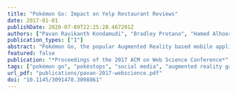 ```yaml
---
title: "Pokémon Go: Impact on Yelp Restaurant Reviews"
date: 2017-01-01
publishDate: 2020-07-09T22:25:28.467201Z
authors: ["Pavan Ravikanth Kondamudi", "Bradley Protano", "Hamed Alhoori"]
publication_types: ["1"]
abstract: "Pokémon Go, the popular Augmented Reality based mobile application, launched in July of 2016. The game's meteoric rise in usage since that time has had an impact on not just the mobile gaming industry, but also the physical activity of players, where they travel, where they spend their money, and possibly how they interact with other social media applications. In this paper, we studied the impact of Pokémon Go on Yelp reviews. For restaurants near PokéStops, we found a slight drop in the number of online reviews."
featured: false
publication: "*Proceedings of the 2017 ACM on Web Science Conference*"
tags: ["pokémon go", "pokéstops", "social media", "augmented reality games", "local businesses", "yelp", "restaurants", "reviews", "economic impact"]
url_pdf: "publications/pavan-2017-webscience.pdf"
doi: "10.1145/3091478.3098861"
---
```


